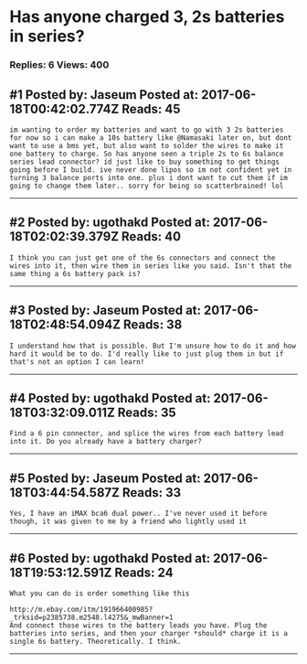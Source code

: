 # Has anyone charged 3, 2s batteries in series?

### Replies: 6 Views: 400

## \#1 Posted by: Jaseum Posted at: 2017-06-18T00:42:02.774Z Reads: 45

```
im wanting to order my batteries and want to go with 3 2s batteries for now so i can make a 10s battery like @Namasaki later on, but dont want to use a bms yet, but also want to solder the wires to make it one battery to charge. So has anyone seen a triple 2s to 6s balance series lead connector? id just like to buy something to get things going before I build. ive never done lipos so im not confident yet in turning 3 balance ports into one. plus i dont want to cut them if im going to change them later.. sorry for being so scatterbrained! lol
```

---
## \#2 Posted by: ugothakd Posted at: 2017-06-18T02:02:39.379Z Reads: 40

```
I think you can just get one of the 6s connectors and connect the wires into it, then wire them in series like you said. Isn't that the same thing a 6s battery pack is?
```

---
## \#3 Posted by: Jaseum Posted at: 2017-06-18T02:48:54.094Z Reads: 38

```
I understand how that is possible. But I'm unsure how to do it and how hard it would be to do. I'd really like to just plug them in but if that's not an option I can learn!
```

---
## \#4 Posted by: ugothakd Posted at: 2017-06-18T03:32:09.011Z Reads: 35

```
Find a 6 pin connector, and splice the wires from each battery lead into it. Do you already have a battery charger?
```

---
## \#5 Posted by: Jaseum Posted at: 2017-06-18T03:44:54.587Z Reads: 33

```
Yes, I have an iMAX bca6 dual power.. I've never used it before though, it was given to me by a friend who lightly used it
```

---
## \#6 Posted by: ugothakd Posted at: 2017-06-18T19:53:12.591Z Reads: 24

```
What you can do is order something like this 

http://m.ebay.com/itm/191966400985?_trksid=p2385738.m2548.l4275&_mwBanner=1
And connect those wires to the battery leads you have. Plug the batteries into series, and then your charger *should* charge it is a single 6s battery. Theoretically. I think.
```

---
